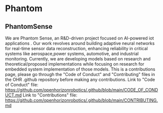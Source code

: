 # Phantom
## PhantomSense
We are Phantom Sense, an R&D-driven project focused on AI-powered iot applications . Our work 
revolves around building adaptive neural networks for real-time sensor data reconstruction, enhancing 
reliability in critical systems like aerospace,power systems, automotive, and industrial monitoring.
Currently, we are developing models based on research and theoretical/proposed implementations while 
focusing on research for embedded system implementation of those models.
This is a contributions page, please go through the "Code of Conduct" and "Contributing" files in 
the OHR .github repository before making any contributions.
Link to "Code of Conduct" file: 
https://github.com/openhorizonrobotics/.github/blob/main/CODE_OF_CONDUCT.md
Link to "Contributions" file: 
https://github.com/openhorizonrobotics/.github/blob/main/CONTRIBUTING.md
